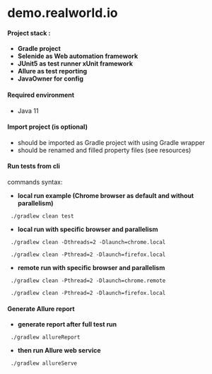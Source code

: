 
# demo.realworld.io
#### Project stack :
- **Gradle project**
- **Selenide as Web automation framework**
- **JUnit5 as test runner xUnit framework**
- **Allure as test reporting**
- **JavaOwner for config**


#### Required environment

- Java 11

#### Import project (is optional)
- should be imported as Gradle project with using Gradle wrapper
- should be renamed and filled property files (see resources) 

#### Run tests from cli

commands syntax:
- **local run example (Chrome browser as default and without parallelism)**
```
 ./gradlew clean test
```
- **local run with specific browser and parallelism**
```
 ./gradlew clean -Dthreads=2 -Dlaunch=chrome.local
```
```
 ./gradlew clean -Pthread=2 -Dlaunch=firefox.local
```
- **remote run with specific browser and parallelism**
```
 ./gradlew clean -Pthread=2 -Dlaunch=chrome.remote
```
```
 ./gradlew clean -Pthread=2 -Dlaunch=firefox.local
```
#### Generate Allure report
- **generate report after full test run**
```
 ./gradlew allureReport
```
- **then run Allure web service**
```
 ./gradlew allureServe
```